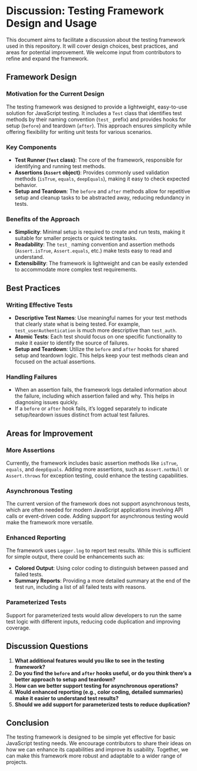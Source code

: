 # Discussion: Testing Framework Design and Usage

This document aims to facilitate a discussion about the testing framework used in this repository. It will cover design choices, best practices, and areas for potential improvement. We welcome input from contributors to refine and expand the framework.

## Framework Design

### Motivation for the Current Design

The testing framework was designed to provide a lightweight, easy-to-use solution for JavaScript testing. It includes a `Test` class that identifies test methods by their naming convention (`test_` prefix) and provides hooks for setup (`before`) and teardown (`after`). This approach ensures simplicity while offering flexibility for writing unit tests for various scenarios.

### Key Components

- **Test Runner (`Test` class)**: The core of the framework, responsible for identifying and running test methods.
- **Assertions (`Assert` object)**: Provides commonly used validation methods (`isTrue`, `equals`, `deepEquals`), making it easy to check expected behavior.
- **Setup and Teardown**: The `before` and `after` methods allow for repetitive setup and cleanup tasks to be abstracted away, reducing redundancy in tests.

### Benefits of the Approach

- **Simplicity**: Minimal setup is required to create and run tests, making it suitable for smaller projects or quick testing tasks.
- **Readability**: The `test_` naming convention and assertion methods (`Assert.isTrue`, `Assert.equals`, etc.) make tests easy to read and understand.
- **Extensibility**: The framework is lightweight and can be easily extended to accommodate more complex test requirements.

## Best Practices

### Writing Effective Tests

- **Descriptive Test Names**: Use meaningful names for your test methods that clearly state what is being tested. For example, `test_userAuthentication` is much more descriptive than `test_auth`.
- **Atomic Tests**: Each test should focus on one specific functionality to make it easier to identify the source of failures.
- **Setup and Teardown**: Utilize the `before` and `after` hooks for shared setup and teardown logic. This helps keep your test methods clean and focused on the actual assertions.

### Handling Failures

- When an assertion fails, the framework logs detailed information about the failure, including which assertion failed and why. This helps in diagnosing issues quickly.
- If a `before` or `after` hook fails, it’s logged separately to indicate setup/teardown issues distinct from actual test failures.

## Areas for Improvement

### More Assertions

Currently, the framework includes basic assertion methods like `isTrue`, `equals`, and `deepEquals`. Adding more assertions, such as `Assert.notNull` or `Assert.throws` for exception testing, could enhance the testing capabilities.

### Asynchronous Testing

The current version of the framework does not support asynchronous tests, which are often needed for modern JavaScript applications involving API calls or event-driven code. Adding support for asynchronous testing would make the framework more versatile.

### Enhanced Reporting

The framework uses `Logger.log` to report test results. While this is sufficient for simple output, there could be enhancements such as:

- **Colored Output**: Using color coding to distinguish between passed and failed tests.
- **Summary Reports**: Providing a more detailed summary at the end of the test run, including a list of all failed tests with reasons.

### Parameterized Tests

Support for parameterized tests would allow developers to run the same test logic with different inputs, reducing code duplication and improving coverage.

## Discussion Questions

1. **What additional features would you like to see in the testing framework?**
2. **Do you find the `before` and `after` hooks useful, or do you think there’s a better approach to setup and teardown?**
3. **How can we better support testing for asynchronous operations?**
4. **Would enhanced reporting (e.g., color coding, detailed summaries) make it easier to understand test results?**
5. **Should we add support for parameterized tests to reduce duplication?**

## Conclusion

The testing framework is designed to be simple yet effective for basic JavaScript testing needs. We encourage contributors to share their ideas on how we can enhance its capabilities and improve its usability. Together, we can make this framework more robust and adaptable to a wider range of projects.


